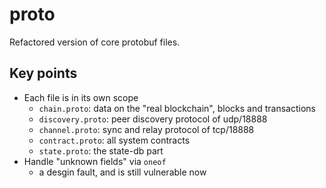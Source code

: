 # proto

Refactored version of core protobuf files.

## Key points

- Each file is in its own scope
  - `chain.proto`: data on the "real blockchain", blocks and transactions
  - `discovery.proto`: peer discovery protocol of udp/18888
  - `channel.proto`: sync and relay protocol of tcp/18888
  - `contract.proto`: all system contracts
  - `state.proto`: the state-db part
- Handle "unknown fields" via `oneof`
  - a desgin fault, and is still vulnerable now
